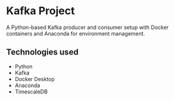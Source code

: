 # Kafka Project
A Python-based Kafka producer and consumer setup with Docker containers and Anaconda for environment management.

## Technologies used
- Python
- Kafka
- Docker Desktop
- Anaconda
- TimescaleDB